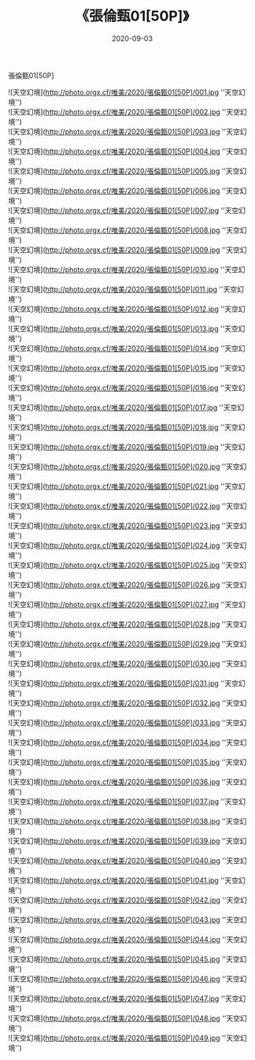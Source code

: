 ﻿---
layout: post
title:  《張倫甄01[50P]》
date:   2020-09-03
image: http://photo.orgx.cf/唯美/2020/張倫甄01[50P]/000.jpg
categories: [美女, 清纯, 唯美]
---

張倫甄01[50P]



![天空幻境](http://photo.orgx.cf/唯美/2020/張倫甄01[50P]/001.jpg ''天空幻境'') <br>
![天空幻境](http://photo.orgx.cf/唯美/2020/張倫甄01[50P]/002.jpg ''天空幻境'') <br>
![天空幻境](http://photo.orgx.cf/唯美/2020/張倫甄01[50P]/003.jpg ''天空幻境'') <br>
![天空幻境](http://photo.orgx.cf/唯美/2020/張倫甄01[50P]/004.jpg ''天空幻境'') <br>
![天空幻境](http://photo.orgx.cf/唯美/2020/張倫甄01[50P]/005.jpg ''天空幻境'') <br>
![天空幻境](http://photo.orgx.cf/唯美/2020/張倫甄01[50P]/006.jpg ''天空幻境'') <br>
![天空幻境](http://photo.orgx.cf/唯美/2020/張倫甄01[50P]/007.jpg ''天空幻境'') <br>
![天空幻境](http://photo.orgx.cf/唯美/2020/張倫甄01[50P]/008.jpg ''天空幻境'') <br>
![天空幻境](http://photo.orgx.cf/唯美/2020/張倫甄01[50P]/009.jpg ''天空幻境'') <br>
![天空幻境](http://photo.orgx.cf/唯美/2020/張倫甄01[50P]/010.jpg ''天空幻境'') <br>
![天空幻境](http://photo.orgx.cf/唯美/2020/張倫甄01[50P]/011.jpg ''天空幻境'') <br>
![天空幻境](http://photo.orgx.cf/唯美/2020/張倫甄01[50P]/012.jpg ''天空幻境'') <br>
![天空幻境](http://photo.orgx.cf/唯美/2020/張倫甄01[50P]/013.jpg ''天空幻境'') <br>
![天空幻境](http://photo.orgx.cf/唯美/2020/張倫甄01[50P]/014.jpg ''天空幻境'') <br>
![天空幻境](http://photo.orgx.cf/唯美/2020/張倫甄01[50P]/015.jpg ''天空幻境'') <br>
![天空幻境](http://photo.orgx.cf/唯美/2020/張倫甄01[50P]/016.jpg ''天空幻境'') <br>
![天空幻境](http://photo.orgx.cf/唯美/2020/張倫甄01[50P]/017.jpg ''天空幻境'') <br>
![天空幻境](http://photo.orgx.cf/唯美/2020/張倫甄01[50P]/018.jpg ''天空幻境'') <br>
![天空幻境](http://photo.orgx.cf/唯美/2020/張倫甄01[50P]/019.jpg ''天空幻境'') <br>
![天空幻境](http://photo.orgx.cf/唯美/2020/張倫甄01[50P]/020.jpg ''天空幻境'') <br>
![天空幻境](http://photo.orgx.cf/唯美/2020/張倫甄01[50P]/021.jpg ''天空幻境'') <br>
![天空幻境](http://photo.orgx.cf/唯美/2020/張倫甄01[50P]/022.jpg ''天空幻境'') <br>
![天空幻境](http://photo.orgx.cf/唯美/2020/張倫甄01[50P]/023.jpg ''天空幻境'') <br>
![天空幻境](http://photo.orgx.cf/唯美/2020/張倫甄01[50P]/024.jpg ''天空幻境'') <br>
![天空幻境](http://photo.orgx.cf/唯美/2020/張倫甄01[50P]/025.jpg ''天空幻境'') <br>
![天空幻境](http://photo.orgx.cf/唯美/2020/張倫甄01[50P]/026.jpg ''天空幻境'') <br>
![天空幻境](http://photo.orgx.cf/唯美/2020/張倫甄01[50P]/027.jpg ''天空幻境'') <br>
![天空幻境](http://photo.orgx.cf/唯美/2020/張倫甄01[50P]/028.jpg ''天空幻境'') <br>
![天空幻境](http://photo.orgx.cf/唯美/2020/張倫甄01[50P]/029.jpg ''天空幻境'') <br>
![天空幻境](http://photo.orgx.cf/唯美/2020/張倫甄01[50P]/030.jpg ''天空幻境'') <br>
![天空幻境](http://photo.orgx.cf/唯美/2020/張倫甄01[50P]/031.jpg ''天空幻境'') <br>
![天空幻境](http://photo.orgx.cf/唯美/2020/張倫甄01[50P]/032.jpg ''天空幻境'') <br>
![天空幻境](http://photo.orgx.cf/唯美/2020/張倫甄01[50P]/033.jpg ''天空幻境'') <br>
![天空幻境](http://photo.orgx.cf/唯美/2020/張倫甄01[50P]/034.jpg ''天空幻境'') <br>
![天空幻境](http://photo.orgx.cf/唯美/2020/張倫甄01[50P]/035.jpg ''天空幻境'') <br>
![天空幻境](http://photo.orgx.cf/唯美/2020/張倫甄01[50P]/036.jpg ''天空幻境'') <br>
![天空幻境](http://photo.orgx.cf/唯美/2020/張倫甄01[50P]/037.jpg ''天空幻境'') <br>
![天空幻境](http://photo.orgx.cf/唯美/2020/張倫甄01[50P]/038.jpg ''天空幻境'') <br>
![天空幻境](http://photo.orgx.cf/唯美/2020/張倫甄01[50P]/039.jpg ''天空幻境'') <br>
![天空幻境](http://photo.orgx.cf/唯美/2020/張倫甄01[50P]/040.jpg ''天空幻境'') <br>
![天空幻境](http://photo.orgx.cf/唯美/2020/張倫甄01[50P]/041.jpg ''天空幻境'') <br>
![天空幻境](http://photo.orgx.cf/唯美/2020/張倫甄01[50P]/042.jpg ''天空幻境'') <br>
![天空幻境](http://photo.orgx.cf/唯美/2020/張倫甄01[50P]/043.jpg ''天空幻境'') <br>
![天空幻境](http://photo.orgx.cf/唯美/2020/張倫甄01[50P]/044.jpg ''天空幻境'') <br>
![天空幻境](http://photo.orgx.cf/唯美/2020/張倫甄01[50P]/045.jpg ''天空幻境'') <br>
![天空幻境](http://photo.orgx.cf/唯美/2020/張倫甄01[50P]/046.jpg ''天空幻境'') <br>
![天空幻境](http://photo.orgx.cf/唯美/2020/張倫甄01[50P]/047.jpg ''天空幻境'') <br>
![天空幻境](http://photo.orgx.cf/唯美/2020/張倫甄01[50P]/048.jpg ''天空幻境'') <br>
![天空幻境](http://photo.orgx.cf/唯美/2020/張倫甄01[50P]/049.jpg ''天空幻境'') <br>